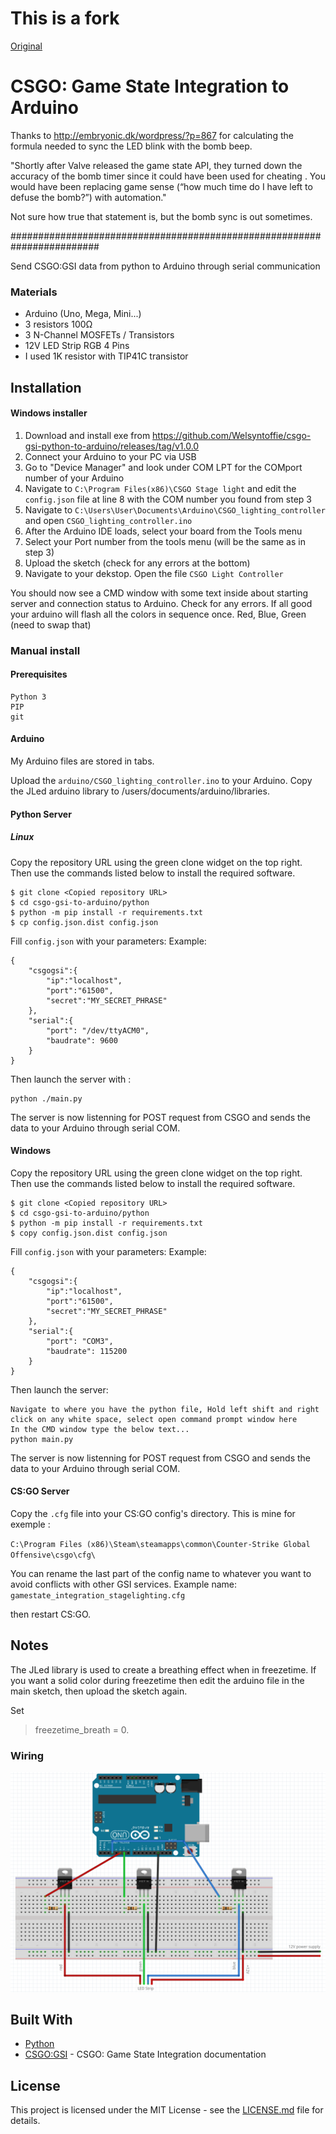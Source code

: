 # This is a fork
[Original](https://github.com/synyster0fa7x/csgo-gsi-to-arduino)

# CSGO: Game State Integration to Arduino

Thanks to http://embryonic.dk/wordpress/?p=867
for calculating the formula needed to sync the LED blink with the bomb beep.

"Shortly after Valve released the game state API, they turned down the accuracy of the bomb timer since it could have been used for cheating . You would have been replacing game sense (“how much time do I have left to defuse the bomb?”) with automation."

Not sure how true that statement is, but the bomb sync is out sometimes.

########################################################################


Send CSGO:GSI data from python to Arduino through serial communication

### Materials

* Arduino (Uno, Mega, Mini...)
* 3 resistors 100Ω
* 3 N-Channel MOSFETs / Transistors
* 12V LED Strip RGB 4 Pins
* I used 1K resistor with TIP41C transistor

## Installation

#### Windows installer

1. Download and install exe from https://github.com/Welsyntoffie/csgo-gsi-python-to-arduino/releases/tag/v1.0.0
2. Connect your Arduino to your PC via USB
3. Go to "Device Manager" and look under COM LPT for the COMport number of your Arduino
4. Navigate to `C:\Program Files(x86)\CSGO Stage light` and edit the `config.json` file at line 8 with the COM number you found from step 3
5. Navigate to `C:\Users\User\Documents\Arduino\CSGO_lighting_controller` and open `CSGO_lighting_controller.ino`
6. After the Arduino IDE loads, select your board from the Tools menu
7. Select your Port number from the tools menu (will be the same as in step 3)
8. Upload the sketch (check for any errors at the bottom)
9. Navigate to your dekstop. Open the file `CSGO Light Controller`

You should now see a CMD window with some text inside about starting server and connection status to Arduino. Check for any errors.
If all good your arduino will flash all the colors in sequence once. Red, Blue, Green (need to swap that)

### Manual install

#### Prerequisites

```
Python 3
PIP
git
```

#### Arduino
My Arduino files are stored in tabs.

Upload the `arduino/CSGO_lighting_controller.ino` to your Arduino.
Copy the JLed arduino library to /users/documents/arduino/libraries.

#### Python Server

##### Linux
Copy the repository URL using the green clone widget on the top right.
Then use the commands listed below to install the required software.
```
$ git clone <Copied repository URL>
$ cd csgo-gsi-to-arduino/python
$ python -m pip install -r requirements.txt
$ cp config.json.dist config.json
```

Fill `config.json` with your parameters:
Example:
```
{
    "csgogsi":{
        "ip":"localhost",
        "port":"61500",
        "secret":"MY_SECRET_PHRASE"
    },
    "serial":{
        "port": "/dev/ttyACM0",
        "baudrate": 9600
    }
}
```

Then launch the server with :
```
python ./main.py
```

The server is now listenning for POST request from CSGO and sends the data to your Arduino through serial COM.

#### Windows
Copy the repository URL using the green clone widget on the top right.
Then use the commands listed below to install the required software.
```
$ git clone <Copied repository URL>
$ cd csgo-gsi-to-arduino/python
$ python -m pip install -r requirements.txt
$ copy config.json.dist config.json
```

Fill `config.json` with your parameters:
Example:
```
{
    "csgogsi":{
        "ip":"localhost",
        "port":"61500",
        "secret":"MY_SECRET_PHRASE"
    },
    "serial":{
        "port": "COM3",
        "baudrate": 115200
    }
}
```

Then launch the server:
```
Navigate to where you have the python file, Hold left shift and right click on any white space, select open command prompt window here
In the CMD window type the below text...
python main.py
```

The server is now listenning for POST request from CSGO and sends the data to your Arduino through serial COM.


#### CS:GO Server

Copy the `.cfg` file into your CS:GO config's directory. This is mine for exemple : 

`C:\Program Files (x86)\Steam\steamapps\common\Counter-Strike Global Offensive\csgo\cfg\`

You can rename the last part of the config name to whatever you want to avoid conflicts with other GSI services.
Example name:
`gamestate_integration_stagelighting.cfg`

then restart CS:GO.

## Notes
The JLed library is used to create a breathing effect when in freezetime. If you want a solid color during freezetime then edit the arduino file in the main sketch, then upload the sketch again.

Set
> freezetime_breath = 0.

### Wiring

![csgo gsi led strip arduino](arduino/wiring.png)

## Built With

* [Python](https://www.python.org/)
* [CSGO:GSI](https://developer.valvesoftware.com/wiki/Counter-Strike:_Global_Offensive_Game_State_Integration) - CSGO: Game State Integration documentation

## License

This project is licensed under the MIT License - see the [LICENSE.md](LICENSE.md) file for details.
